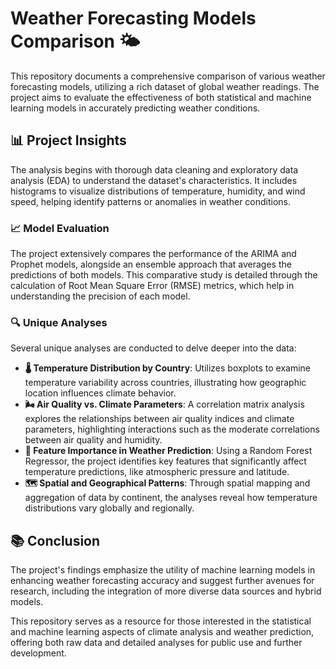 # Weather Forecasting Models Comparison 🌤️

This repository documents a comprehensive comparison of various weather forecasting models, utilizing a rich dataset of global weather readings. The project aims to evaluate the effectiveness of both statistical and machine learning models in accurately predicting weather conditions.

## 📊 Project Insights

The analysis begins with thorough data cleaning and exploratory data analysis (EDA) to understand the dataset's characteristics. It includes histograms to visualize distributions of temperature, humidity, and wind speed, helping identify patterns or anomalies in weather conditions.

### 📈 Model Evaluation
The project extensively compares the performance of the ARIMA and Prophet models, alongside an ensemble approach that averages the predictions of both models. This comparative study is detailed through the calculation of Root Mean Square Error (RMSE) metrics, which help in understanding the precision of each model.

### 🔍 Unique Analyses
Several unique analyses are conducted to delve deeper into the data:
- **🌡️ Temperature Distribution by Country**: Utilizes boxplots to examine temperature variability across countries, illustrating how geographic location influences climate behavior.
- **🌬️ Air Quality vs. Climate Parameters**: A correlation matrix analysis explores the relationships between air quality indices and climate parameters, highlighting interactions such as the moderate correlations between air quality and humidity.
- **🔑 Feature Importance in Weather Prediction**: Using a Random Forest Regressor, the project identifies key features that significantly affect temperature predictions, like atmospheric pressure and latitude.
- **🗺️ Spatial and Geographical Patterns**: Through spatial mapping and aggregation of data by continent, the analyses reveal how temperature distributions vary globally and regionally.

## 📚 Conclusion
The project's findings emphasize the utility of machine learning models in enhancing weather forecasting accuracy and suggest further avenues for research, including the integration of more diverse data sources and hybrid models.

This repository serves as a resource for those interested in the statistical and machine learning aspects of climate analysis and weather prediction, offering both raw data and detailed analyses for public use and further development.
